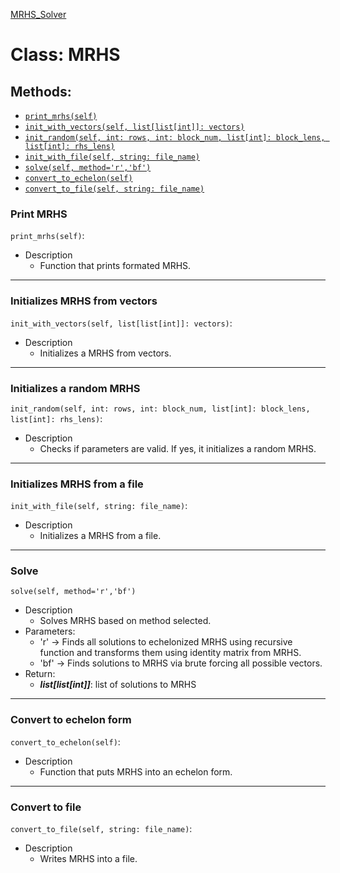 [MRHS_Solver](README.md#MRHS_Solver)

# Class: **MRHS**

## Methods:

- [```print_mrhs(self)```](#print-mrhs) 
- [```init_with_vectors(self, list[list[int]]: vectors)```](#initializes-mrhs-from-vectors) 
- [```init_random(self, int: rows, int: block_num, list[int]: block_lens, list[int]: rhs_lens)```](#initializes-a-random-mrhs)
- [```init_with_file(self, string: file_name)```](#initializes-mrhs-from-a-file)
- [```solve(self, method='r','bf')```](#solve)
- [```convert_to_echelon(self)```](#convert-to-echelon-form)
- [```convert_to_file(self, string: file_name)```](#convert-to-file)

### Print MRHS
 ```print_mrhs(self)```:
- Description
  - Function that prints formated MRHS.

---

### Initializes MRHS from vectors
 ```init_with_vectors(self, list[list[int]]: vectors)```:
- Description
  - Initializes a MRHS from vectors.

---

### Initializes a random MRHS
 ```init_random(self, int: rows, int: block_num, list[int]: block_lens, list[int]: rhs_lens)```:
- Description
  - Checks if parameters are valid. If yes, it initializes a random MRHS.

---

### Initializes MRHS from a file
 ```init_with_file(self, string: file_name)```:
- Description
  - Initializes a MRHS from a file.

---

### Solve
 ```solve(self, method='r','bf')```
- Description
  - Solves MRHS based on method selected.
- Parameters:
  - 'r' -> Finds all solutions to echelonized MRHS using recursive function and transforms them using identity matrix from MRHS.
  - 'bf' -> Finds solutions to MRHS via brute forcing all possible vectors.
- Return:
  - ***list[list[int]]***: list of solutions to MRHS

---

### Convert to echelon form
 ```convert_to_echelon(self)```:
- Description
  - Function that puts MRHS into an echelon form.

---

### Convert to file
 ```convert_to_file(self, string: file_name)```:
- Description
  - Writes MRHS into a file.


